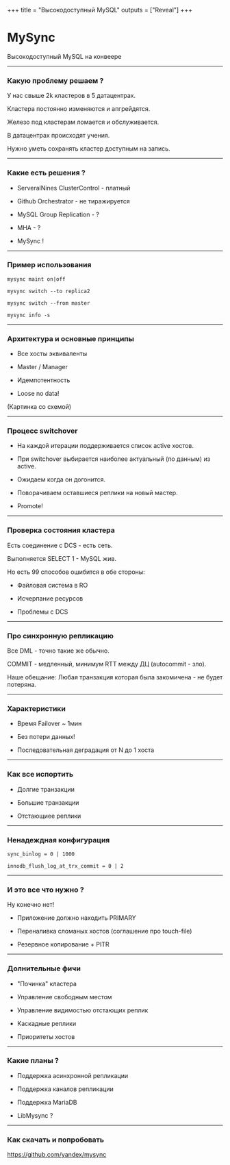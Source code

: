 +++
title = "Высокодоступный MySQL"
outputs = ["Reveal"]
+++

# MySync

Высокодоступный MySQL на конвеере

---

### Какую проблему решаем ?

У нас свыше 2k кластеров в 5 датацентрах.

Кластера постоянно изменяются и апгрейдятся.

Железо под кластерам ломается и обслуживается.

В датацентрах происходят учения.

Нужно уметь сохранять кластер доступным на запись.

---

### Какие есть решения ?

* ServeralNines ClusterControl - платный

* Github Orchestrator - не тиражируется

* MySQL Group Replication - ?

* MHA - ?

* MySync !

---

### Пример использования

```
mysync maint on|off

mysync switch --to replica2

mysync switch --from master

mysync info -s
```

---

### Архитектура и основные принципы

* Все хосты эквиваленты

* Master / Manager

* Идемпотентность

* Loose no data!

(Картинка со схемой)

---

### Процесс switchover

* На каждой итерации поддерживается список active хостов.

* При switchover выбирается наиболее актуальный (по данным) из active.

* Ожидаем когда он догонится.

* Поворачиваем оставшиеся реплики на новый мастер.

* Promote!

---

### Проверка состояния кластера

Есть соединение с DCS - есть сеть.

Выполняется SELECT 1 - MySQL жив.

Но есть 99 способов ошибится в обе стороны:

* Файловая система в RO

* Исчерпание ресурсов

* Проблемы с DCS

---

### Про синхронную репликацию

Все DML - точно такие же обычно.

COMMIT - медленный, минимум RTT между ДЦ (autocommit - зло).

Наше обещание: Любая транзакция которая была закомичена - не будет потеряна.

---

### Характеристики

* Время Failover ~ 1мин

* Без потери данных!

* Последовательная деградация от N до 1 хоста

---

### Как все испортить

* Долгие транзакции

* Большие транзакции

* Отстающиее реплики

---

### Ненадеждная конфигурация

```
sync_binlog = 0 | 1000

innodb_flush_log_at_trx_commit = 0 | 2
```

---

### И это все что нужно ? 

Ну конечно нет!

* Приложение должно находить PRIMARY

* Переналивка сломаных хостов (соглашение про touch-file)

* Резервное копирование + PITR

---

### Долнительные фичи

* "Починка" кластера

* Управление свободным местом

* Управление видимостью отстающих реплик

* Каскадные реплики

* Приоритеты хостов

---

### Какие планы ?

* Поддержка асинхронной репликации

* Поддержка каналов репликации

* Поддержка MariaDB

* LibMysync ? 

---

### Как скачать и попробовать

https://github.com/yandex/mysync
